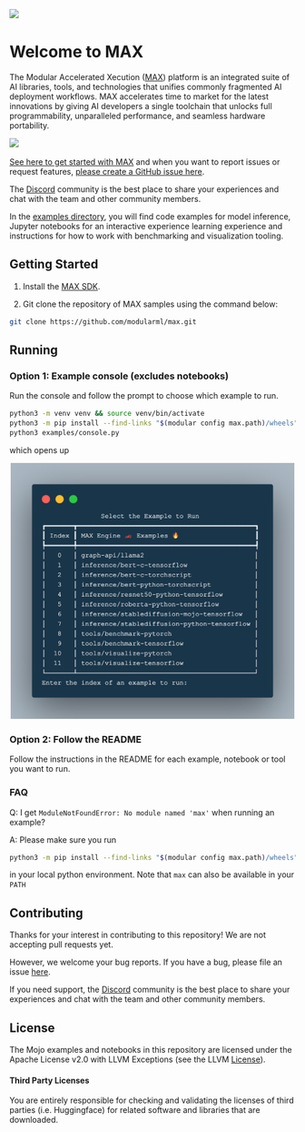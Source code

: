 <p align="left">
    <img src="https://modular-assets.s3.amazonaws.com/images/modular_black_transparent.png" >
</p>


# Welcome to MAX

The Modular Accelerated Xecution ([MAX](https://www.modular.com/max)) platform is an integrated suite of AI libraries, tools, and technologies that unifies commonly fragmented AI deployment workflows. MAX accelerates time to market for the latest innovations by giving AI developers a single toolchain that unlocks full programmability, unparalleled performance, and seamless hardware portability.

<p align="left">
    <img src="https://modular-assets.s3.amazonaws.com/images/max_arhitecture_diagram.png" >
</p>


[See here to get started with MAX](https://docs.modular.com/engine/get-started) and when you want to report issues or request features,
[please create a GitHub issue here](https://github.com/modularml/max/issues/new/choose).

The [Discord](https://discord.gg/modular) community is the best place to share your experiences and chat with the team and other community members.

In the [examples directory](https://github.com/modularml/max/tree/main/examples), you will find code examples for model inference, Jupyter notebooks for an interactive experience learning experience and instructions for how to work with benchmarking and visualization tooling.



## Getting Started

1. Install the [MAX SDK](https://docs.modular.com/engine/get-started).

2. Git clone the repository of MAX samples using the command below:

```bash
git clone https://github.com/modularml/max.git
```

## Running

### Option 1: Example console (excludes notebooks)

Run the console and follow the prompt to choose which example to run.

```sh
python3 -m venv venv && source venv/bin/activate
python3 -m pip install --find-links "$(modular config max.path)/wheels" max-engine
python3 examples/console.py
```

which opens up

<p align="center">
    <img src="./assets/console.png" width="500" height="450">
</p>


### Option 2: Follow the README

Follow the instructions in the README for each example, notebook or tool you want to run.

### FAQ

Q: I get `ModuleNotFoundError: No module named 'max'` when running an example?

A: Please make sure you run

```sh
python3 -m pip install --find-links "$(modular config max.path)/wheels" max-engine
```

in your local python environment. Note that `max` can also be available in your `PATH`


## Contributing

Thanks for your interest in contributing to this repository!
We are not accepting pull requests yet.

However, we welcome your bug reports.  If you have a bug, please file an issue [here](https://github.com/modularml/max/issues/new/choose).

If you need support, the [Discord](https://discord.gg/modular) community is the best place to share your experiences and chat with the team and other community members.

## License

The Mojo examples and notebooks in this repository are licensed
under the Apache License v2.0 with LLVM Exceptions
(see the LLVM [License](https://llvm.org/LICENSE.txt)).

#### Third Party Licenses
You are entirely responsible for checking and validating the licenses of third parties (i.e. Huggingface) for related software and libraries that are downloaded.



